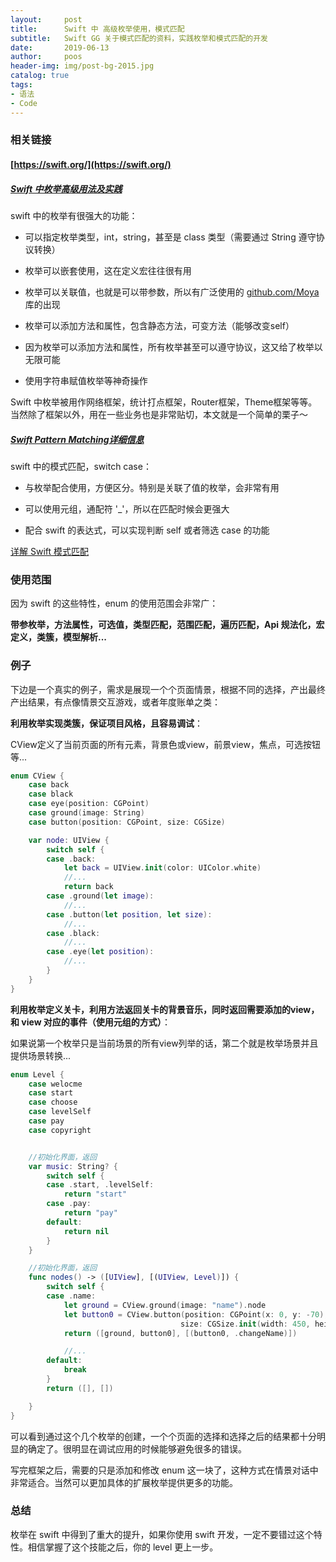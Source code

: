 ```yaml
---
layout:     post
title:      Swift 中 高级枚举使用，模式匹配
subtitle:   Swift GG 关于模式匹配的资料，实践枚举和模式匹配的开发
date:       2019-06-13
author:     poos
header-img: img/post-bg-2015.jpg
catalog: true
tags:
- 语法
- Code
---
```


### 相关链接

#### [https://swift.org/](https://swift.org/)
##### [Swift 中枚举高级用法及实践](https://swift.gg/2015/11/20/advanced-practical-enum-examples/)

swift 中的枚举有很强大的功能：

- 可以指定枚举类型，int，string，甚至是 class 类型（需要通过 String 遵守协议转换）

- 枚举可以嵌套使用，这在定义宏往往很有用

- 枚举可以关联值，也就是可以带参数，所以有广泛使用的 [github.com/Moya](https://github.com/Moya/Moya) 库的出现

- 枚举可以添加方法和属性，包含静态方法，可变方法（能够改变self）

- 因为枚举可以添加方法和属性，所有枚举甚至可以遵守协议，这又给了枚举以无限可能

-  使用字符串赋值枚举等神奇操作

Swift 中枚举被用作网络框架，统计打点框架，Router框架，Theme框架等等。当然除了框架以外，用在一些业务也是非常贴切，本文就是一个简单的栗子～


##### [Swift Pattern Matching详细信息](http://appventure.me/2015/08/20/swift-pattern-matching-in-detail/)

swift 中的模式匹配，switch case：

- 与枚举配合使用，方便区分。特别是关联了值的枚举，会非常有用

- 可以使用元组，通配符 '_'，所以在匹配时候会更强大

- 配合 swift 的表达式，可以实现判断 self 或者筛选 case 的功能

[详解 Swift 模式匹配](https://swift.gg/2015/10/27/swift-pattern-matching-in-detail/)

### 使用范围

因为 swift 的这些特性，enum 的使用范围会非常广：


**带参枚举，方法属性，可选值，类型匹配，范围匹配，遍历匹配，Api 规法化，宏定义，类簇，模型解析...**


### 例子

下边是一个真实的例子，需求是展现一个个页面情景，根据不同的选择，产出最终产出结果，有点像情景交互游戏，或者年度账单之类：

**利用枚举实现类簇，保证项目风格，且容易调试**：

CView定义了当前页面的所有元素，背景色或view，前景view，焦点，可选按钮等...

```swift
enum CView {
    case back
    case black
    case eye(position: CGPoint)
    case ground(image: String)
    case button(position: CGPoint, size: CGSize)

    var node: UIView {
        switch self {
        case .back:
            let back = UIView.init(color: UIColor.white)
            //...
            return back
        case .ground(let image):
            //...
        case .button(let position, let size):
            //...
        case .black:
            //...
        case .eye(let position):
            //...
        }
    }
}
```


**利用枚举定义关卡，利用方法返回关卡的背景音乐，同时返回需要添加的view，和 view 对应的事件（使用元组的方式）**：

如果说第一个枚举只是当前场景的所有view列举的话，第二个就是枚举场景并且提供场景转换...

```swift
enum Level {
    case welocme
    case start
    case choose
    case levelSelf
    case pay
    case copyright


    //初始化界面，返回
    var music: String? {
        switch self {
        case .start, .levelSelf:
            return "start"
        case .pay:
            return "pay"
        default:
            return nil
        }
    }

    //初始化界面，返回
    func nodes() -> ([UIView], [(UIView, Level)]) {
        switch self {
        case .name:
            let ground = CView.ground(image: "name").node
            let button0 = CView.button(position: CGPoint(x: 0, y: -70),
                                      size: CGSize.init(width: 450, height: 100)).node
            return ([ground, button0], [(button0, .changeName)])

            //...
        default:
            break
        }
        return ([], [])

    }
}
```


可以看到通过这个几个枚举的创建，一个个页面的选择和选择之后的结果都十分明显的确定了。很明显在调试应用的时候能够避免很多的错误。


写完框架之后，需要的只是添加和修改 enum 这一块了，这种方式在情景对话中非常适合。当然可以更加具体的扩展枚举提供更多的功能。


### 总结

枚举在 swift 中得到了重大的提升，如果你使用 swift 开发，一定不要错过这个特性。相信掌握了这个技能之后，你的 level 更上一步。
